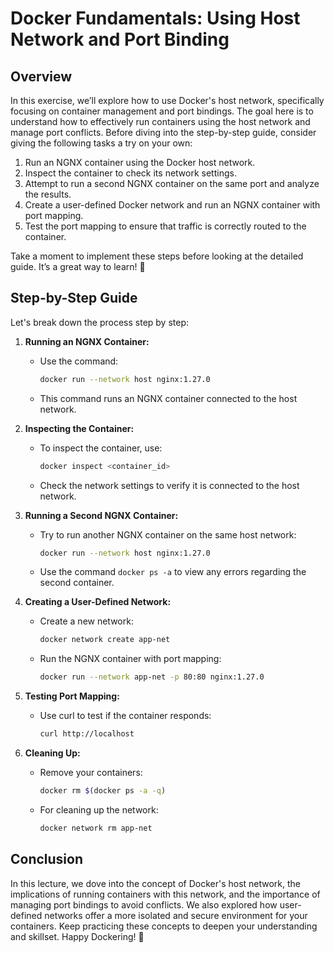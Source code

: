 # Docker Fundamentals: Using Host Network and Port Binding

## Overview

In this exercise, we’ll explore how to use Docker's host network, specifically focusing on container management and port bindings. The goal here is to understand how to effectively run containers using the host network and manage port conflicts. Before diving into the step-by-step guide, consider giving the following tasks a try on your own:

1. Run an NGNX container using the Docker host network.
2. Inspect the container to check its network settings.
3. Attempt to run a second NGNX container on the same port and analyze the results.
4. Create a user-defined Docker network and run an NGNX container with port mapping.
5. Test the port mapping to ensure that traffic is correctly routed to the container.

Take a moment to implement these steps before looking at the detailed guide. It’s a great way to learn! 🚀

## Step-by-Step Guide

Let's break down the process step by step:

1. **Running an NGNX Container:**

   - Use the command:
     ```bash
     docker run --network host nginx:1.27.0
     ```
   - This command runs an NGNX container connected to the host network.

2. **Inspecting the Container:**

   - To inspect the container, use:
     ```bash
     docker inspect <container_id>
     ```
   - Check the network settings to verify it is connected to the host network.

3. **Running a Second NGNX Container:**

   - Try to run another NGNX container on the same host network:
     ```bash
     docker run --network host nginx:1.27.0
     ```
   - Use the command `docker ps -a` to view any errors regarding the second container.

4. **Creating a User-Defined Network:**

   - Create a new network:
     ```bash
     docker network create app-net
     ```
   - Run the NGNX container with port mapping:
     ```bash
     docker run --network app-net -p 80:80 nginx:1.27.0
     ```

5. **Testing Port Mapping:**

   - Use curl to test if the container responds:
     ```bash
     curl http://localhost
     ```

6. **Cleaning Up:**
   - Remove your containers:
     ```bash
     docker rm $(docker ps -a -q)
     ```
   - For cleaning up the network:
     ```bash
     docker network rm app-net
     ```

## Conclusion

In this lecture, we dove into the concept of Docker's host network, the implications of running containers with this network, and the importance of managing port bindings to avoid conflicts. We also explored how user-defined networks offer a more isolated and secure environment for your containers. Keep practicing these concepts to deepen your understanding and skillset. Happy Dockering! 🐳
